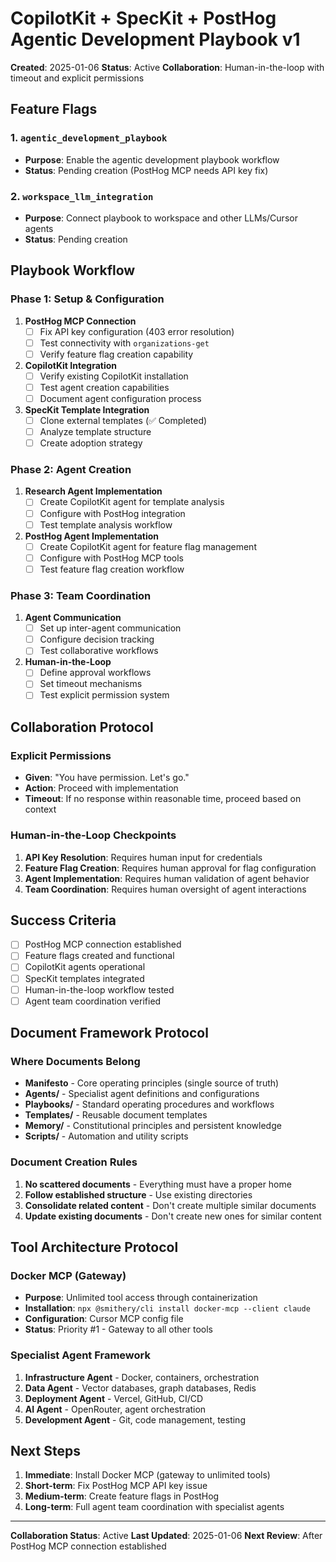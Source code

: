 # CopilotKit + SpecKit + PostHog Agentic Development Playbook v1

**Created**: 2025-01-06
**Status**: Active
**Collaboration**: Human-in-the-loop with timeout and explicit permissions

## Feature Flags

### 1. `agentic_development_playbook`
- **Purpose**: Enable the agentic development playbook workflow
- **Status**: Pending creation (PostHog MCP needs API key fix)

### 2. `workspace_llm_integration`
- **Purpose**: Connect playbook to workspace and other LLMs/Cursor agents
- **Status**: Pending creation

## Playbook Workflow

### Phase 1: Setup & Configuration
1. **PostHog MCP Connection**
   - [ ] Fix API key configuration (403 error resolution)
   - [ ] Test connectivity with `organizations-get`
   - [ ] Verify feature flag creation capability

2. **CopilotKit Integration**
   - [ ] Verify existing CopilotKit installation
   - [ ] Test agent creation capabilities
   - [ ] Document agent configuration process

3. **SpecKit Template Integration**
   - [ ] Clone external templates (✅ Completed)
   - [ ] Analyze template structure
   - [ ] Create adoption strategy

### Phase 2: Agent Creation
1. **Research Agent Implementation**
   - [ ] Create CopilotKit agent for template analysis
   - [ ] Configure with PostHog integration
   - [ ] Test template analysis workflow

2. **PostHog Agent Implementation**
   - [ ] Create CopilotKit agent for feature flag management
   - [ ] Configure with PostHog MCP tools
   - [ ] Test feature flag creation workflow

### Phase 3: Team Coordination
1. **Agent Communication**
   - [ ] Set up inter-agent communication
   - [ ] Configure decision tracking
   - [ ] Test collaborative workflows

2. **Human-in-the-Loop**
   - [ ] Define approval workflows
   - [ ] Set timeout mechanisms
   - [ ] Test explicit permission system

## Collaboration Protocol

### Explicit Permissions
- **Given**: "You have permission. Let's go."
- **Action**: Proceed with implementation
- **Timeout**: If no response within reasonable time, proceed based on context

### Human-in-the-Loop Checkpoints
1. **API Key Resolution**: Requires human input for credentials
2. **Feature Flag Creation**: Requires human approval for flag configuration
3. **Agent Implementation**: Requires human validation of agent behavior
4. **Team Coordination**: Requires human oversight of agent interactions

## Success Criteria
- [ ] PostHog MCP connection established
- [ ] Feature flags created and functional
- [ ] CopilotKit agents operational
- [ ] SpecKit templates integrated
- [ ] Human-in-the-loop workflow tested
- [ ] Agent team coordination verified

## Document Framework Protocol
### Where Documents Belong
- **Manifesto** - Core operating principles (single source of truth)
- **Agents/** - Specialist agent definitions and configurations
- **Playbooks/** - Standard operating procedures and workflows
- **Templates/** - Reusable document templates
- **Memory/** - Constitutional principles and persistent knowledge
- **Scripts/** - Automation and utility scripts

### Document Creation Rules
1. **No scattered documents** - Everything must have a proper home
2. **Follow established structure** - Use existing directories
3. **Consolidate related content** - Don't create multiple similar documents
4. **Update existing documents** - Don't create new ones for similar content

## Tool Architecture Protocol
### Docker MCP (Gateway)
- **Purpose**: Unlimited tool access through containerization
- **Installation**: `npx @smithery/cli install docker-mcp --client claude`
- **Configuration**: Cursor MCP config file
- **Status**: Priority #1 - Gateway to all other tools

### Specialist Agent Framework
1. **Infrastructure Agent** - Docker, containers, orchestration
2. **Data Agent** - Vector databases, graph databases, Redis
3. **Deployment Agent** - Vercel, GitHub, CI/CD
4. **AI Agent** - OpenRouter, agent orchestration
5. **Development Agent** - Git, code management, testing

## Next Steps
1. **Immediate**: Install Docker MCP (gateway to unlimited tools)
2. **Short-term**: Fix PostHog MCP API key issue
3. **Medium-term**: Create feature flags in PostHog
4. **Long-term**: Full agent team coordination with specialist agents

---

**Collaboration Status**: Active
**Last Updated**: 2025-01-06
**Next Review**: After PostHog MCP connection established

